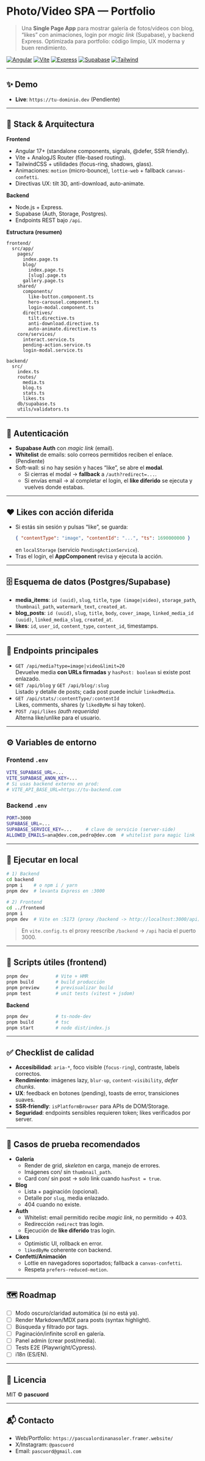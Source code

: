 # Photo/Video SPA — Portfolio

> Una **Single Page App** para mostrar galería de fotos/vídeos con blog, “likes” con animaciones, login por *magic link* (Supabase), y backend Express. Optimizada para portfolio: código limpio, UX moderna y buen rendimiento.

[![Angular](https://img.shields.io/badge/Angular-17+-DD0031?logo=angular&logoColor=white)](https://angular.dev/)
[![Vite](https://img.shields.io/badge/Vite-5+-646CFF?logo=vite&logoColor=white)](https://vitejs.dev/)
[![Express](https://img.shields.io/badge/Express-4+-000000?logo=express&logoColor=white)](https://expressjs.com/)
[![Supabase](https://img.shields.io/badge/Supabase-Auth%20%26%20Storage-3FCF8E?logo=supabase&logoColor=white)](https://supabase.com/)
[![Tailwind](https://img.shields.io/badge/TailwindCSS-3+-06B6D4?logo=tailwindcss&logoColor=white)](https://tailwindcss.com/)

---

## ✨ Demo

- **Live**: <!-- Pega aquí tu URL de Vercel/Netlify/Railway → --> `https://tu-dominio.dev`  (Pendiente)

---

## 🧱 Stack & Arquitectura

**Frontend**
- Angular 17+ (standalone components, signals, @defer, SSR friendly).
- Vite + AnalogJS Router (file-based routing).
- TailwindCSS + utilidades (focus-ring, shadows, glass).
- Animaciones: `motion` (micro-bounce), `lottie-web` + fallback `canvas-confetti`.
- Directivas UX: tilt 3D, anti-download, auto-animate.

**Backend**
- Node.js + Express.
- Supabase (Auth, Storage, Postgres).
- Endpoints REST bajo `/api`.

**Estructura (resumen)**
```
frontend/
  src/app/
    pages/
      index.page.ts
      blog/
        index.page.ts
        [slug].page.ts
      gallery.page.ts
    shared/
      components/
        like-button.component.ts
        hero-carousel.component.ts
        login-modal.component.ts
      directives/
        tilt.directive.ts
        anti-download.directive.ts
        auto-animate.directive.ts
    core/services/
      interact.service.ts
      pending-action.service.ts
      login-modal.service.ts

backend/
  src/
    index.ts
    routes/
      media.ts
      blog.ts
      stats.ts
      likes.ts
    db/supabase.ts
    utils/validators.ts
```

---

## 🔐 Autenticación

- **Supabase Auth** con *magic link* (email).
- **Whitelist** de emails: solo correos permitidos reciben el enlace.(Pendiente)
- Soft-wall: si no hay sesión y haces “like”, se abre el **modal**.  
  - Si cierras el modal → **fallback** a `/auth?redirect=...`.  
  - Si envías email → al completar el login, el **like diferido** se ejecuta y vuelves donde estabas.

---

## ❤️ Likes con acción diferida

- Si estás sin sesión y pulsas “like”, se guarda:
  ```json
  { "contentType": "image", "contentId": "...", "ts": 1690000000 }
  ```
  en `localStorage` (servicio `PendingActionService`).
- Tras el login, el **AppComponent** revisa y ejecuta la acción.

---

## 🗄️ Esquema de datos (Postgres/Supabase)

- **media_items**: `id (uuid)`, `slug`, `title`, `type (image|video)`, `storage_path`, `thumbnail_path`, `watermark_text`, `created_at`.
- **blog_posts**: `id (uuid)`, `slug`, `title`, `body`, `cover_image`, `linked_media_id (uuid)`, `linked_media_slug`, `created_at`.
- **likes**: `id`, `user_id`, `content_type`, `content_id`, timestamps.

---

## 🔌 Endpoints principales

- `GET /api/media?type=image|video&limit=20`  
  Devuelve media **con URLs firmadas** y `hasPost: boolean` si existe post enlazado.
- `GET /api/blog` y `GET /api/blog/:slug`  
  Listado y detalle de posts; cada post puede incluir `linkedMedia`.
- `GET /api/stats/:contentType/:contentId`  
  Likes, comments, shares (y `likedByMe` si hay token).
- `POST /api/likes` *(auth requerida)*  
  Alterna like/unlike para el usuario.

---

## ⚙️ Variables de entorno

### Frontend `.env`
```bash
VITE_SUPABASE_URL=...
VITE_SUPABASE_ANON_KEY=...
# Si usas backend externo en prod:
# VITE_API_BASE_URL=https://tu-backend.com
```

### Backend `.env`
```bash
PORT=3000
SUPABASE_URL=...
SUPABASE_SERVICE_KEY=...     # clave de servicio (server-side)
ALLOWED_EMAILS=ana@dev.com,pedro@dev.com  # whitelist para magic link
```

---

## 🚀 Ejecutar en local

```bash
# 1) Backend
cd backend
pnpm i    # o npm i / yarn
pnpm dev  # levanta Express en :3000

# 2) Frontend
cd ../frontend
pnpm i
pnpm dev  # Vite en :5173 (proxy /backend -> http://localhost:3000/api)
```

> En `vite.config.ts` el proxy reescribe `/backend` → `/api` hacia el puerto 3000.

---

## 📜 Scripts útiles (frontend)

```bash
pnpm dev          # Vite + HMR
pnpm build        # build producción
pnpm preview      # previsualizar build
pnpm test         # unit tests (vitest + jsdom)
```

**Backend**
```bash
pnpm dev          # ts-node-dev
pnpm build        # tsc
pnpm start        # node dist/index.js
```

---

## ✅ Checklist de calidad

- **Accesibilidad**: `aria-*`, foco visible (`focus-ring`), contraste, labels correctos.
- **Rendimiento**: imágenes lazy, `blur-up`, `content-visibility`, *defer chunks*.
- **UX**: feedback en botones (pending), toasts de error, transiciones suaves.
- **SSR-friendly**: `isPlatformBrowser` para APIs de DOM/Storage.
- **Seguridad**: endpoints sensibles requieren token; likes verificados por server.

---

## 🧪 Casos de prueba recomendados

- **Galería**  
  - Render de grid, *skeleton* en carga, manejo de errores.  
  - Imágenes con/ sin `thumbnail_path`.  
  - Card con/ sin post → solo link cuando `hasPost = true`.
- **Blog**  
  - Lista + paginación (opcional).  
  - Detalle por `slug`, media enlazado.  
  - 404 cuando no existe.
- **Auth**  
  - Whitelist: email permitido recibe *magic link*, no permitido → 403.  
  - Redirección `redirect` tras login.  
  - Ejecución de **like diferido** tras login.
- **Likes**  
  - Optimistic UI, rollback en error.  
  - `likedByMe` coherente con backend.
- **Confetti/Animación**  
  - Lottie en navegadores soportados; fallback a `canvas-confetti`.  
  - Respeta `prefers-reduced-motion`.

---

## 🗺️ Roadmap

- [ ] Modo oscuro/claridad automática (si no está ya).
- [ ] Render Markdown/MDX para posts (syntax highlight).
- [ ] Búsqueda y filtrado por tags.
- [ ] Paginación/infinite scroll en galería.
- [ ] Panel admin (crear post/media).
- [ ] Tests E2E (Playwright/Cypress).
- [ ] i18n (ES/EN).

---

## 📝 Licencia

MIT © **pascuord**

---

## 📬 Contacto

- Web/Portfolio: `https://pascualordinanasoler.framer.website/`  
- X/Instagram: `@pascuord`  
- Email: `pascuord@gmail.com`
